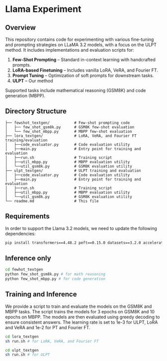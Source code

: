 # Llama Experiment

## Overview

This repository contains code for experimenting with various fine-tuning and prompting strategies on LLaMA 3.2 models, with a focus on the ULPT method. It includes implementations and evaluation scripts for:
1. **Few-Shot Prompting** – Standard in-context learning with handcrafted prompts.
2. **LoRA-based Finetuning** – Includes vanilla LoRA, VeRA, and Fourier FT.
3. **Prompt Tuning** – Optimization of soft prompts for downstream tasks.
4. **ULPT** – Our method

Supported tasks include mathematical reasoning (GSM8K) and code generation (MBPP).

## Directory Structure
```
├── fewshot_textgen/           # Few-shot prompting code
│   ├── few_shot_gsm8k.py      # GSM8K few-shot evaluation
│   └── few_shot_mbpp.py       # MBPP few-shot evaluation
├── lora_textgen/              # LoRA, VeRA, and Fourier FT training/evaluation
│   ├──code_evaluator.py       # Code evaluation utility
│   ├──main.py                 # Entry point for training and evaluation
│   ├──run.sh                  # Training script
│   ├──util_mbpp.py            # MBPP evaluation utility
│   └──util_gsm8k.py           # GSM8K evaluation utility
├── ulpt_textgen/              # ULPT training and evaluation       
│   ├──code_evaluator.py       # Code evaluation utility
│   ├──main.py                 # Entry point for training and evaluation
│   ├──run.sh                  # Training script
│   ├──util_mbpp.py            # MBPP evaluation utility
│   └──util_gsm8k.py           # GSM8K evaluation utility  
└── readme.md                  # This file
```

## Requirements
In order to support the Llama 3.2 models, we need to update the following dependencies:
```bash
pip install transformers==4.48.2 peft==0.15.0 datasets==3.2.0 accelerate==1.3.0
```

## Inference only
```bash
cd fewhot_textgen
python few_shot_gsm8k.py # for math reasoning
python few_shot_mbpp.py # for code generation
```

## Training and Inference
We provide a script to train and evaluate the models on the GSM8K and MBPP tasks. The script trains the models for 3 epochs on GSM8K and 10 epochs on MBPP. The models are then evaluated using greedy decoding to ensure consistent answers. The learning rate is set to 1e-3 for ULPT, LoRA and VeRA and 1e-2 for PT and Fourier FT.

```bash
cd lora_textgen
sh run.sh # for LoRA, VeRA, and Fourier FT
```

```bash
cd ulpt_textgen
sh run.sh # for ULPT
```





